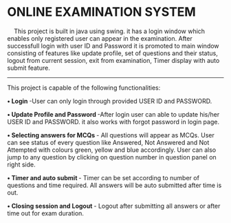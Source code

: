 # ONLINE EXAMINATION SYSTEM
&nbsp;&nbsp;&nbsp;&nbsp;This project is built in java using swing. it has a login window which enables only registered user can appear in the examination. After successfull login with user ID and Password it is promoted to main window consisting of features like update profile, set of questions and their status, logout from current session, exit from examination, Timer display with auto submit feature.
***
 This project is capable of the following functionalities:
 
<b> • Login </b>-User can only login through provided USER ID and PASSWORD.

<b>• Update Profile and Password </b>-After login user can able to update his/her USER ID and PASSWORD. it also works with forgot password in login page.

<b>• Selecting answers for MCQs </b>- All questions will appear as MCQs. User can see status of every question like Answered, Not Answered and Not Attempted with colours green, yellow and blue accordingly. User can also jump to any question by clicking on question number in question panel on right side.

<b>• Timer and auto submit </b>- Timer can be set according to number of questions and time required. All answers will be auto submitted after time is out.

<b>• Closing session and Logout </b>- Logout after submitting all answers or after time out for exam duration.
